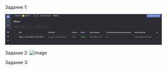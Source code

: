 Задание 1:

![](https://github.com/nehardcore/devops-virt/blob/main/yc_image.png)


Задание 2:
<img width="1319" alt="image" src="https://user-images.githubusercontent.com/97674120/215108146-d06b63ae-fcb3-43a5-84d9-bdc139540b24.png">

Задание 3:
